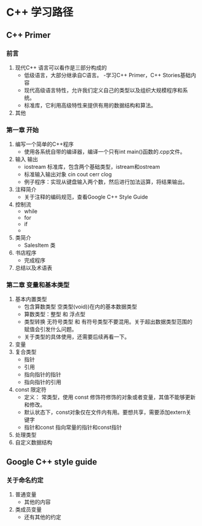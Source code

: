 # C++ 学习路径
## C++ Primer

### 前言

1. 现代C++ 语言可以看作是三部分构成的
    * 低级语言，大部分继承自C语言。 -学习C++ Primer，C++ Stories基础内容
    * 现代高级语言特性，允许我们定义自己的类型以及组织大规模程序和系统。
    * 标准库，它利用高级特性来提供有用的数据结构和算法。
2. 其他
    
### 第一章 开始
1. 编写一个简单的C++程序
    + 使用各系统自带的编译器，编译一个只有int main()函数的.cpp文件。
2. 输入 输出
    + iostream 标准库，包含两个基础类型，istream和ostream
    + 标准输入输出对象 cin cout cerr clog 
    + 例子程序：实现从键盘输入两个数，然后进行加法运算，将结果输出。
3. 注释简介
    + 关于注释的编码规范，查看Google C++ Style Guide
4. 控制流
    + while
    + for
    + if
    + 
5. 类简介
    + SalesItem 类
6. 书店程序
    + 完成程序
7. 总结以及术语表


### 第二章 变量和基本类型
1. 基本内置类型
    + 包含算数类型 空类型(void))在内的基本数据类型
    + 算数类型：整型 和 浮点型
    + 类型转换 无符号类型 和 有符号类型不要混用。关于超出数据类型范围的赋值会引发什么问题。
    + 关于类型的具体使用，还需要后续再看一下。
2. 变量
3. 复合类型
    + 指针
    + 引用
    + 指向指针的指针
    + 指向指针的引用
4. const 限定符
    + 定义： 常类型，使用 const 修饰符修饰的对象或者变量，其值不能够更新和修改。
    + 默认状态下，const对象仅在文件内有用。要想共享，需要添加extern关键字
    + 指针和const 指向常量的指针和const指针
5. 处理类型
6. 自定义数据结构


## Google C++ style guide
### 关于命名约定
1. 普通变量
    * 其他的内容
2. 类成员变量
    * 还有其他的约定